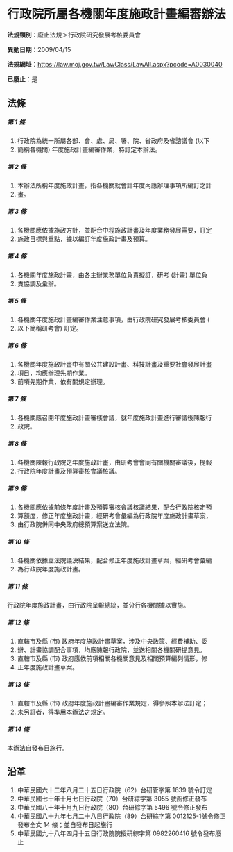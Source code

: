 # 行政院所屬各機關年度施政計畫編審辦法

**法規類別**：廢止法規＞行政院研究發展考核委員會

**異動日期**：2009/04/15  

**法規網址**：https://law.moj.gov.tw/LawClass/LawAll.aspx?pcode=A0030040

**已廢止**：是



## 法條
##### 第 1 條
1. 行政院為統一所屬各部、會、處、局、署、院、省政府及省諮議會 (以下
1. 簡稱各機關) 年度施政計畫編審作業，特訂定本辦法。

##### 第 2 條
1. 本辦法所稱年度施政計畫，指各機關就會計年度內應辦理事項所編訂之計
1. 畫。

##### 第 3 條
1. 各機關應依據施政方針，並配合中程施政計畫及年度業務發展需要，訂定
1. 施政目標與重點，據以編訂年度施政計畫及預算。

##### 第 4 條
1. 各機關年度施政計畫，由各主辦業務單位負責擬訂，研考 (計畫) 單位負
1. 責協調及彙辦。

##### 第 5 條
1. 各機關年度施政計畫編審作業注意事項，由行政院研究發展考核委員會 (
1. 以下簡稱研考會) 訂定。

##### 第 6 條
1. 各機關年度施政計畫中有關公共建設計畫、科技計畫及重要社會發展計畫
1. 項目，均應辦理先期作業。
1. 前項先期作業，依有關規定辦理。

##### 第 7 條
1. 各機關應召開年度施政計畫審核會議，就年度施政計畫進行審議後陳報行
1. 政院。

##### 第 8 條
1. 各機關陳報行政院之年度施政計畫，由研考會會同有關機關審議後，提報
1. 行政院年度計畫及預算審核會議核議。

##### 第 9 條
1. 各機關應依據前條年度計畫及預算審核會議核議結果，配合行政院核定預
1. 算額度，修正年度施政計畫，經研考會彙編為行政院年度施政計畫草案，
1. 由行政院併同中央政府總預算案送立法院。

##### 第 10 條
1. 各機關依據立法院議決結果，配合修正年度施政計畫草案，經研考會彙編
1. 為行政院年度施政計畫。

##### 第 11 條
行政院年度施政計畫，由行政院呈報總統，並分行各機關據以實施。

##### 第 12 條
1. 直轄市及縣 (市) 政府年度施政計畫草案，涉及中央政策、經費補助、委
1. 辦、計畫協調配合事項，均應陳報行政院，並送相關各機關研提意見。
1. 直轄市及縣 (市) 政府應依前項相關各機關意見及相關預算編列情形，修
1. 正年度施政計畫草案。

##### 第 13 條
1. 直轄市及縣 (市) 政府年度施政計畫編審作業規定，得參照本辦法訂定；
1. 未另訂者，得準用本辦法之規定。

##### 第 14 條
本辦法自發布日施行。

## 沿革
1. 中華民國六十二年八月二十五日行政院（62）台研管字第 1639 號令訂定
1. 中華民國七十年十月七日行政院（70）台研綜字第 3055 號函修正發布
1. 中華民國八十年十月九日行政院（80）台研綜字第 5496 號令修正發布
1. 中華民國八十九年七月二十八日行政院（89）台研綜字第 0012125-1號令修正發布全文 14 條；並自發布日起施行
1. 中華民國九十八年四月十五日行政院院授研綜字第 0982260416 號令發布廢止

